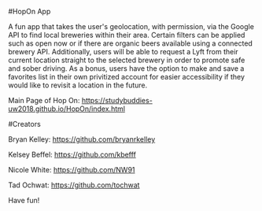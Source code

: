 #HopOn App

A fun app that takes the user's geolocation, with permission, via the Google API to find local breweries within their area. Certain filters can be applied such as open now or if there are organic beers available using a connected brewery API. Additionally, users will be able to request a Lyft from their current location straight to the selected brewery in order to promote safe and sober driving. As a bonus, users have the option to make and save a favorites list in their own privitized account for easier accessibility if they would like to revisit a location in the future.

Main Page of Hop On:
https://studybuddies-uw2018.github.io/HopOn/index.html


#Creators

Bryan Kelley: https://github.com/bryanrkelley

Kelsey Beffel: https://github.com/kbefff

Nicole White: https://github.com/NW91

Tad Ochwat: https://github.com/tochwat


Have fun!

